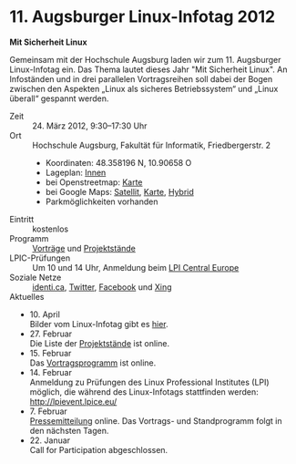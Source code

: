 # 11. Augsburger Linux-Infotag 2012
__Mit Sicherheit Linux__

Gemeinsam mit der Hochschule Augsburg laden wir zum 11. Augsburger Linux-Infotag ein. Das Thema lautet dieses Jahr "Mit Sicherheit Linux". An Infoständen und in drei parallelen Vortragsreihen soll dabei der Bogen zwischen den Aspekten „Linux als sicheres Betriebssystem“ und „Linux überall“ gespannt werden. 

<dl class="aufz">
  <dt>Zeit</dt>
  <dd>24. März 2012, 9:30–17:30 Uhr</dd>

  <dt>Ort</dt>
  <dd>Hochschule Augsburg, Fakultät für Informatik, Friedbergerstr. 2
    <ul style="margin-left: 0em;">
      <li>Koordinaten: 48.358196 N, 10.90658 O</li>
      <li>Lageplan:
         <a href="http://www.hs-augsburg.de/hochschule/lageplan/gebaeudeplan/rotes_tor/m-bau/m1/index.html">Innen</a>
      </li>
      <li>bei Openstreetmap: <a href="http://www.openstreetmap.org/index.html?mlat=48.3584&amp;mlon=10.9061&amp;zoom=16">Karte</a>
      </li><li>bei Google Maps: <a href="http://maps.google.de/maps?f=q&amp;hl=de&amp;geocode=&amp;q=48.358196,10.90658&amp;ie=UTF8&amp;t=k&amp;z=16&amp;iwloc=addr">Satellit</a>, <a href="http://maps.google.de/maps?f=q&amp;hl=de&amp;geocode=&amp;q=48.358196,10.90658&amp;ie=UTF8&amp;ll=48.358202,10.90657&amp;spn=0.009909,0.019913&amp;z=16&amp;iwloc=addr">Karte</a>, <a href="http://maps.google.de/maps?f=q&amp;q=48.358196,10.90658&amp;ie=UTF8&amp;ll=48.358202,10.90657&amp;spn=0.009909,0.019913&amp;t=h&amp;z=16&amp;iwloc=addr">Hybrid</a></li>
       <li> Parkmöglichkeiten vorhanden
    </li></ul>
  </dd>
  <dt>Eintritt</dt><dd>kostenlos</dd>
  <dt>Programm</dt><dd><a href="Programm/">Vorträge</a> und <a href="Staende/">Projektstände</a></dd>
  <dt>LPIC-Prüfungen</dt><dd>Um 10 und 14 Uhr, Anmeldung beim <a href="http://lpievent.lpice.eu/">LPI Central Europe</a></dd>
  <dt>Soziale Netze</dt><dd>
    <a href="http://identi.ca/litaugsburg">identi.ca</a>,
    <a href="http://twitter.com/lit_augsburg">Twitter</a>,
    <a href="https://www.facebook.com/events/324833857544203/">Facebook</a>
    und
   <a href="https://www.xing.com/events/11-augsburger-linux-infotag-2012-845949">Xing</a></dd>


<dt>Aktuelles</dt><dd>
<ul style="margin-left: -2em;">
<li>10. April<br>
Bilder vom Linux-Infotag gibt es <a href="http://www.bildereintopf.de/index.php?r=gallery/show&amp;id=1612">hier</a>.
</li><li>27. Februar<br>
Die Liste der <a href="Staende/">Projektstände</a> ist online.
</li><li>15. Februar<br>
Das <a href="Programm/">Vortragsprogramm</a> ist online.
</li><li>14. Februar<br>
Anmeldung zu Prüfungen des Linux Professional Institutes (LPI) möglich, die während des Linux-Infotags stattfinden werden: <a href="http://lpievent.lpice.eu/">http://lpievent.lpice.eu/</a> 
</li><li>7. Februar<br>
<a href="Presse">Pressemitteilung</a> online. Das Vortrags- und Standprogramm folgt in den nächsten Tagen.
</li><li> 22. Januar<br>Call for Participation abgeschlossen.</li>
<ul>
